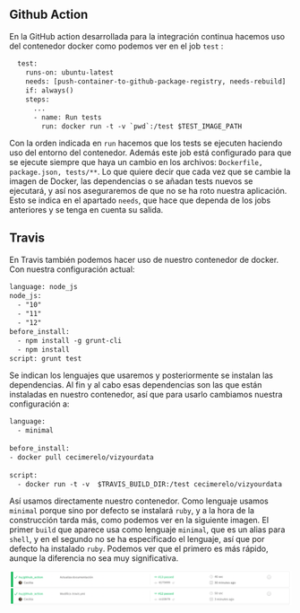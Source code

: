 ## Github Action

En la GitHub action desarrollada para la integración continua hacemos uso del contenedor docker como podemos ver en el
job `test` :

```
  test:
    runs-on: ubuntu-latest
    needs: [push-container-to-github-package-registry, needs-rebuild]
    if: always()
    steps:
      ...
      - name: Run tests
        run: docker run -t -v `pwd`:/test $TEST_IMAGE_PATH
```

Con la orden indicada en `run` hacemos que los tests se ejecuten haciendo uso del entorno del contenedor. Además este
job está configurado para que se ejecute siempre que haya un cambio en los archivos: `Dockerfile, package.json, tests/**`.
Lo que quiere decir que cada vez que se cambie la imagen de Docker, las dependencias o se añadan tests nuevos se
ejecutará, y así nos aseguraremos de que no se ha roto nuestra aplicación. Esto se indica en el apartado `needs`, que hace
que dependa de los jobs anteriores y se tenga en cuenta su salida.

## Travis

En Travis también podemos hacer uso de nuestro contenedor de docker. Con nuestra configuración actual:

```
language: node_js
node_js:
  - "10"
  - "11"
  - "12"
before_install:
  - npm install -g grunt-cli
  - npm install
script: grunt test
```

Se indican los lenguajes que usaremos y posteriormente se instalan las dependencias. Al fin y al cabo esas dependencias
son las que están instaladas en nuestro contenedor, así que para usarlo cambiamos nuestra configuración a:

```
language:
  - minimal

before_install:
- docker pull cecimerelo/vizyourdata

script:
  - docker run -t -v  $TRAVIS_BUILD_DIR:/test cecimerelo/vizyourdata
```

Así usamos directamente nuestro contenedor. Como lenguaje usamos `minimal` porque sino por defecto se instalará
`ruby`, y a la hora de la construcción tarda más, como podemos ver en la siguiente imagen. El primer `build` que 
aparece usa como lenguaje `minimal`, que es un alias para `shell`, y en el segundo no se ha especificado el lenguaje, así que 
por defecto ha instalado `ruby`. Podemos ver que el primero es más rápido, aunque la diferencia no sea muy significativa.

![travis_build](img/compara_builds.png)


